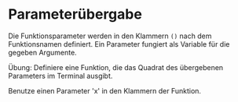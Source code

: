 # Parameterübergabe

Die Funktionsparameter werden in den Klammern `()` nach dem Funktionsnamen definiert.
Ein Parameter fungiert als Variable für die gegeben Argumente.  

Übung: Definiere eine Funktion, die das Quadrat des übergebenen Parameters im Terminal ausgibt.

<div class='hint'>
    Benutze einen Parameter 'x' in den Klammern der Funktion.
</div>

